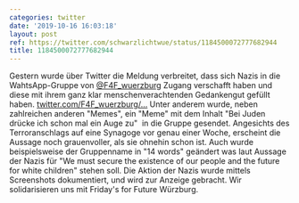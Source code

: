 ```yaml
---
categories: twitter
date: '2019-10-16 16:03:18'
layout: post
ref: https://twitter.com/schwarzlichtwue/status/1184500072777682944
title: 1184500072777682944
---
```

Gestern wurde über Twitter die Meldung verbreitet, dass sich Nazis in die WahtsApp-Gruppe von [@F4F_wuerzburg](https://twitter.com/F4F_wuerzburg) Zugang verschafft haben und diese mit ihrem ganz klar menschenverachtenden Gedankengut gefüllt haben. [twitter.com/F4F_wuerzburg/…](https://twitter.com/F4F_wuerzburg/status/1184230187938013184)
Unter anderem wurde, neben zahlreichen anderen "Memes", ein "Meme" mit dem Inhalt "Bei Juden drücke ich schon mal ein Auge zu"  in die Gruppe gesendet.
Angesichts des Terroranschlags auf eine Synagoge vor genau einer Woche, erscheint die Aussage noch grauenvoller, als sie ohnehin schon ist.
Auch wurde beispielsweise der Gruppenname in "14 words" geändert was laut Aussage der Nazis für "We must secure the existence of our people and the future for white children" stehen soll.
Die Aktion der Nazis wurde mittels Screenshots dokumentiert, und wird zur Anzeige gebracht. Wir solidarisieren uns mit Friday's for Future Würzburg.